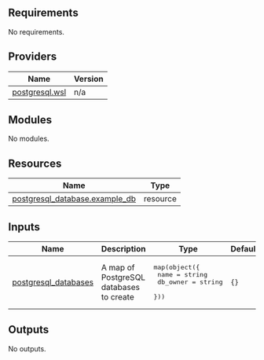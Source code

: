 <!-- BEGIN_TF_DOCS -->
## Requirements

No requirements.

## Providers

| Name | Version |
|------|---------|
| <a name="provider_postgresql.wsl"></a> [postgresql.wsl](#provider\_postgresql.wsl) | n/a |

## Modules

No modules.

## Resources

| Name | Type |
|------|------|
| [postgresql_database.example_db](https://registry.terraform.io/providers/cyrilgdn/postgresql/latest/docs/resources/database) | resource |

## Inputs

| Name | Description | Type | Default | Required |
|------|-------------|------|---------|:--------:|
| <a name="input_postgresql_databases"></a> [postgresql\_databases](#input\_postgresql\_databases) | A map of PostgreSQL databases to create | <pre>map(object({<br/>        name     = string<br/>        db_owner = string<br/>    }))</pre> | `{}` | no |

## Outputs

No outputs.
<!-- END_TF_DOCS -->